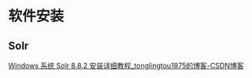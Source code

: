 # 软件安装

## Solr

[Windows 系统 Solr 8.8.2 安装详细教程_tonglingtou1875的博客-CSDN博客](https://blog.csdn.net/tonglingtou1875/article/details/120074693)
